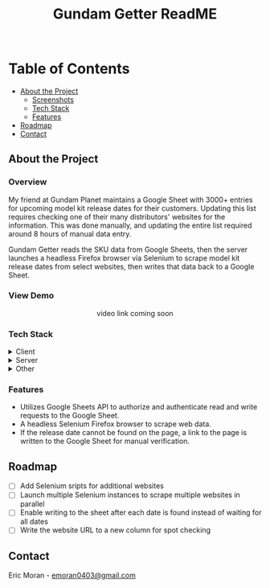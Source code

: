 <div align="center">

  <h1>Gundam Getter ReadME</h1>
  
</div>

<br />

<!-- Table of Contents -->

# Table of Contents

- [About the Project](#about-the-project)
  - [Screenshots](#screenshots)
  - [Tech Stack](#tech-stack)
  - [Features](#features)
- [Roadmap](#roadmap)
- [Contact](#contact)

<!-- About the Project -->

## About the Project

### Overview

My friend at Gundam Planet maintains a Google Sheet with 3000+ entries for upcoming model kit release dates for their customers. Updating this list requires checking one of their many distributors' websites for the information. This was done manually, and updating the entire list required around 8 hours of manual data entry.

Gundam Getter reads the SKU data from Google Sheets, then the server launches a headless Firefox browser via Selenium to scrape model kit release dates from select websites, then writes that data back to a Google Sheet.

### View Demo

<div align="center"> 
<p>video link coming soon</p>
</div>

<!-- TechStack -->

### Tech Stack

<details>
  <summary>Client</summary>
  <ul>
    <li>Typescript</li>
    <li>React.js</li>
    <li>Next.js</li>
  </ul>
</details>

<details>
  <summary>Server</summary>
  <ul>
    <li>Typescript</li>
    <li>Express.js</li>
    <li>Node.js</li>

  </ul>
</details>

<details>
<summary>Other</summary>
  <ul>
    <li>Selenium</li>
    <li>Google Sheets API</li>
  </ul>
</details>

<!-- Features -->

### Features

- Utilizes Google Sheets API to authorize and authenticate read and write requests to the Google Sheet.
- A headless Selenium Firefox browser to scrape web data.
- If the release date cannot be found on the page, a link to the page is written to the Google Sheet for manual verification.

<!-- Roadmap -->

## Roadmap

- [ ] Add Selenium sripts for additional websites
- [ ] Launch multiple Selenium instances to scrape multiple websites in parallel
- [ ] Enable writing to the sheet after each date is found instead of waiting for all dates
- [ ] Write the website URL to a new column for spot checking

## Contact

Eric Moran - emoran0403@gmail.com
